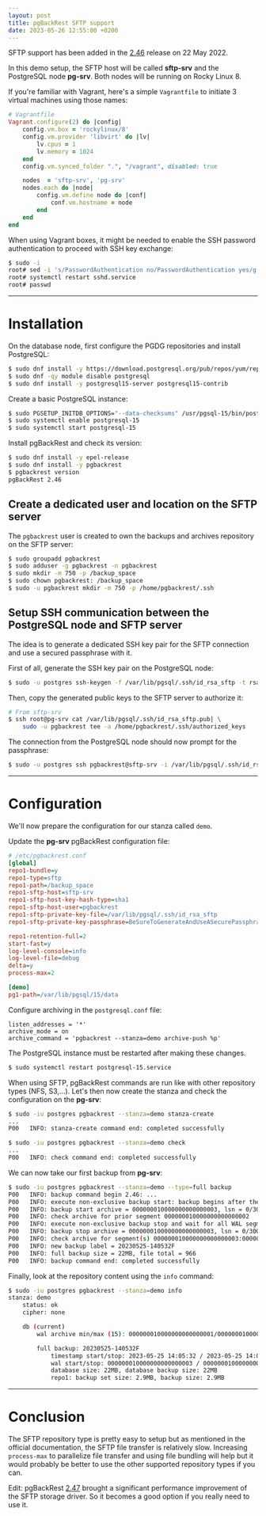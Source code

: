 ```yaml
---
layout: post
title: pgBackRest SFTP support
date: 2023-05-26 12:55:00 +0200
---
```


SFTP support has been added in the [2.46](https://github.com/pgbackrest/pgbackrest/releases/tag/release%2F2.46) release on 22 May 2022.

In this demo setup, the SFTP host will be called **sftp-srv** and the PostgreSQL node **pg-srv**. Both nodes will be running on Rocky Linux 8.

If you're familiar with Vagrant, here's a simple `Vagrantfile` to initiate 3 virtual machines using those names:

```ruby
# Vagrantfile
Vagrant.configure(2) do |config|
    config.vm.box = 'rockylinux/8'
    config.vm.provider 'libvirt' do |lv|
        lv.cpus = 1
        lv.memory = 1024
    end
    config.vm.synced_folder ".", "/vagrant", disabled: true

    nodes  = 'sftp-srv', 'pg-srv'
    nodes.each do |node|
        config.vm.define node do |conf|
            conf.vm.hostname = node
        end
    end
end
```

When using Vagrant boxes, it might be needed to enable the SSH password authentication to proceed with SSH key exchange:

```bash
$ sudo -i
root# sed -i 's/PasswordAuthentication no/PasswordAuthentication yes/g' /etc/ssh/sshd_config    
root# systemctl restart sshd.service
root# passwd
```

<!--MORE-->

-----

# Installation

On the database node, first configure the PGDG repositories and install PostgreSQL:

```bash
$ sudo dnf install -y https://download.postgresql.org/pub/repos/yum/reporpms/EL-8-x86_64/pgdg-redhat-repo-latest.noarch.rpm
$ sudo dnf -qy module disable postgresql
$ sudo dnf install -y postgresql15-server postgresql15-contrib
```

Create a basic PostgreSQL instance:

```bash
$ sudo PGSETUP_INITDB_OPTIONS="--data-checksums" /usr/pgsql-15/bin/postgresql-15-setup initdb
$ sudo systemctl enable postgresql-15
$ sudo systemctl start postgresql-15
```

Install pgBackRest and check its version:

```bash
$ sudo dnf install -y epel-release
$ sudo dnf install -y pgbackrest
$ pgbackrest version
pgBackRest 2.46
```

## Create a dedicated user and location on the SFTP server

The `pgbackrest` user is created to own the backups and archives repository on the SFTP server:

```bash
$ sudo groupadd pgbackrest
$ sudo adduser -g pgbackrest -n pgbackrest
$ sudo mkdir -m 750 -p /backup_space
$ sudo chown pgbackrest: /backup_space
$ sudo -u pgbackrest mkdir -m 750 -p /home/pgbackrest/.ssh
```

## Setup SSH communication between the PostgreSQL node and SFTP server

The idea is to generate a dedicated SSH key pair for the SFTP connection and use a secured passphrase with it.

First of all, generate the SSH key pair on the PostgreSQL node:

```bash
$ sudo -u postgres ssh-keygen -f /var/lib/pgsql/.ssh/id_rsa_sftp -t rsa -b 4096 -N "BeSureToGenerateAndUseASecurePassphrase"
```

Then, copy the generated public keys to the SFTP server to authorize it:

```bash
# From sftp-srv
$ ssh root@pg-srv cat /var/lib/pgsql/.ssh/id_rsa_sftp.pub| \
    sudo -u pgbackrest tee -a /home/pgbackrest/.ssh/authorized_keys
```

The connection from the PostgreSQL node should now prompt for the passphrase:

```bash
$ sudo -u postgres ssh pgbackrest@sftp-srv -i /var/lib/pgsql/.ssh/id_rsa_sftp
```

-----

# Configuration

We'll now prepare the configuration for our stanza called `demo`. 

Update the **pg-srv** pgBackRest configuration file:

```ini
# /etc/pgbackrest.conf
[global]
repo1-bundle=y
repo1-type=sftp
repo1-path=/backup_space
repo1-sftp-host=sftp-srv
repo1-sftp-host-key-hash-type=sha1
repo1-sftp-host-user=pgbackrest
repo1-sftp-private-key-file=/var/lib/pgsql/.ssh/id_rsa_sftp
repo1-sftp-private-key-passphrase=BeSureToGenerateAndUseASecurePassphrase

repo1-retention-full=2
start-fast=y
log-level-console=info
log-level-file=debug
delta=y
process-max=2

[demo]
pg1-path=/var/lib/pgsql/15/data
```

Configure archiving in the `postgresql.conf` file:

```
listen_addresses = '*'
archive_mode = on
archive_command = 'pgbackrest --stanza=demo archive-push %p'
```

The PostgreSQL instance must be restarted after making these changes.

```bash
$ sudo systemctl restart postgresql-15.service
```

When using SFTP, pgBackRest commands are run like with other repository types (NFS, S3,...).
Let's then now create the stanza and check the configuration on the **pg-srv**:

```bash
$ sudo -iu postgres pgbackrest --stanza=demo stanza-create
...
P00   INFO: stanza-create command end: completed successfully

$ sudo -iu postgres pgbackrest --stanza=demo check
...
P00   INFO: check command end: completed successfully
```

We can now take our first backup from **pg-srv**:

```bash
$ sudo -iu postgres pgbackrest --stanza=demo --type=full backup
P00   INFO: backup command begin 2.46: ...
P00   INFO: execute non-exclusive backup start: backup begins after the requested immediate checkpoint completes
P00   INFO: backup start archive = 000000010000000000000003, lsn = 0/3000028
P00   INFO: check archive for prior segment 000000010000000000000002
P00   INFO: execute non-exclusive backup stop and wait for all WAL segments to archive
P00   INFO: backup stop archive = 000000010000000000000003, lsn = 0/3000138
P00   INFO: check archive for segment(s) 000000010000000000000003:000000010000000000000003
P00   INFO: new backup label = 20230525-140532F
P00   INFO: full backup size = 22MB, file total = 966
P00   INFO: backup command end: completed successfully
```

Finally, look at the repository content using the `info` command:

```bash
$ sudo -iu postgres pgbackrest --stanza=demo info
stanza: demo
    status: ok
    cipher: none

    db (current)
        wal archive min/max (15): 000000010000000000000001/000000010000000000000003

        full backup: 20230525-140532F
            timestamp start/stop: 2023-05-25 14:05:32 / 2023-05-25 14:05:44
            wal start/stop: 000000010000000000000003 / 000000010000000000000003
            database size: 22MB, database backup size: 22MB
            repo1: backup set size: 2.9MB, backup size: 2.9MB
```

-----

# Conclusion

The SFTP repository type is pretty easy to setup but as mentioned in the official documentation, the SFTP file transfer is relatively slow.
Increasing `process-max` to parallelize file transfer and using file bundling will help but it would probably be better to use the other supported repository types if you can.

Edit: pgBackRest [2.47](https://github.com/pgbackrest/pgbackrest/releases/tag/release%2F2.47) brought a significant performance improvement of the SFTP storage driver. So it becomes a good option if you really need to use it.
